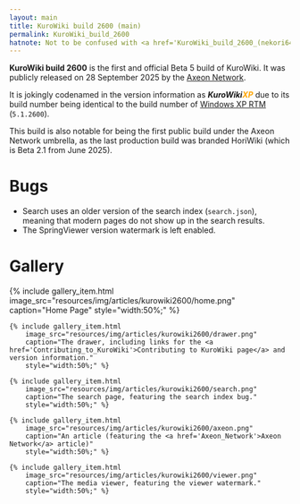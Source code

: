 ```yaml
---
layout: main
title: KuroWiki build 2600 (main)
permalink: KuroWiki_build_2600
hatnote: Not to be confused with <a href='KuroWiki_build_2600_(nekori64)'>KuroWiki build 2600 (nekori64)</a>.
---
```


**KuroWiki build 2600** is the first and official Beta 5 build of KuroWiki. It was publicly released on 28 September 2025 by the [Axeon Network](Axeon_Network).

<span>It is jokingly codenamed in the version information as <b><i>KuroWiki<span style="color:orange!important;">XP</span></i></b> due to its build number being identical to the build number of <a href="https://betawiki.net/wiki/Windows_XP_build_2600">Windows XP RTM</a> (<code>5.1.2600</code>).<span>

This build is also notable for being the first public build under the Axeon Network umbrella, as the last production build was branded HoriWiki (which is Beta 2.1 from June 2025).

# Bugs

- Search uses an older version of the search index (`search.json`), meaning that modern pages do not show up in the search results.
- The SpringViewer version watermark is left enabled.

# Gallery

<div class="wiki-gallery">
    {% include gallery_item.html 
        image_src="resources/img/articles/kurowiki2600/home.png" 
        caption="Home Page"
        style="width:50%;" %}

    {% include gallery_item.html 
        image_src="resources/img/articles/kurowiki2600/drawer.png" 
        caption="The drawer, including links for the <a href='Contributing_to_KuroWiki'>Contributing to KuroWiki page</a> and version information."
        style="width:50%;" %}

    {% include gallery_item.html 
        image_src="resources/img/articles/kurowiki2600/search.png" 
        caption="The search page, featuring the search index bug."
        style="width:50%;" %}

    {% include gallery_item.html 
        image_src="resources/img/articles/kurowiki2600/axeon.png" 
        caption="An article (featuring the <a href='Axeon_Network'>Axeon Network</a> article)"
        style="width:50%;" %}
    
    {% include gallery_item.html 
        image_src="resources/img/articles/kurowiki2600/viewer.png" 
        caption="The media viewer, featuring the viewer watermark."
        style="width:50%;" %}
</div>